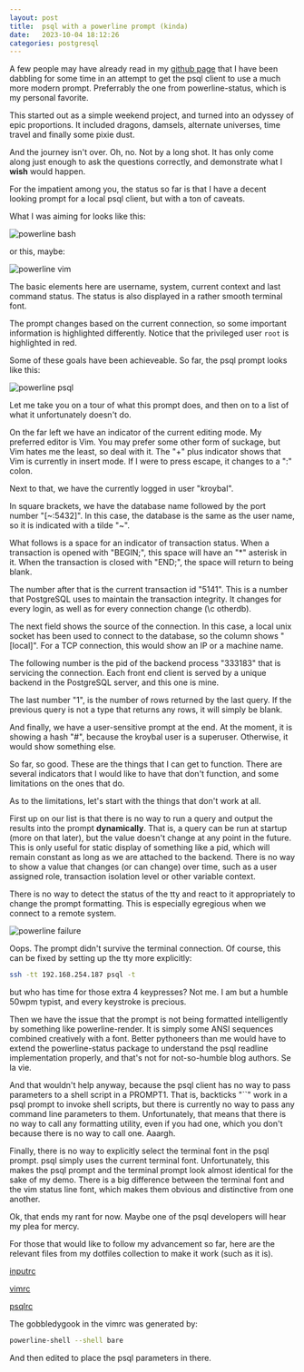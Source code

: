 ```yaml
---
layout: post
title:  psql with a powerline prompt (kinda)
date:   2023-10-04 18:12:26
categories: postgresql
---
```


A few people may have already read in my [github page](https://github.com/bithead2k) that I have been dabbling for some time in an attempt to get the psql client to use a much more modern prompt.  Preferrably the one from powerline-status, which is my personal favorite.

This started out as a simple weekend project, and turned into an odyssey of epic
proportions.  It included dragons, damsels, alternate universes, time travel and
finally some pixie dust.

And the journey isn't over.  Oh, no.  Not by a long shot.  It has only come
along just enough to ask the questions correctly, and demonstrate what I **wish** would happen.

For the impatient among you, the status so far is that I have a decent looking
prompt for a local psql client, but with a ton of caveats.

What I was aiming for looks like this:

![powerline bash](/jekyll/images/powerline_bash.png)

or this, maybe:

![powerline vim](/jekyll/images/powerline_vim.png)

The basic elements here are username, system, current context and last command
status.  The status is also displayed in a rather smooth terminal font.

The prompt changes based on the current connection, so some important
information is highlighted differently.  Notice that the privileged user `root`
is highlighted in red.

Some of these goals have been achieveable.  So far, the psql prompt looks like
this:

![powerline psql](/jekyll/images/powerline_psql.png)

Let me take you on a tour of what this prompt does, and then on to a list of
what it unfortunately doesn't do.

On the far left we have an indicator of the current editing mode.  My preferred
editor is Vim.  You may prefer some other form of suckage, but Vim hates me the
least, so deal with it.  The "+" plus indicator shows that Vim is currently in
insert mode.  If I were to press escape, it changes to a ":" colon.

Next to that, we have the currently logged in user "kroybal".

In square brackets, we have the database name followed by the port number "[~:5432]".  In
this case, the database is the same as the user name, so it is indicated with a
tilde "~".

What follows is a space for an indicator of transaction status.  When a
transaction is opened with "BEGIN;", this space will have an "\*" asterisk in
it.  When the transaction is closed with "END;", the space will return to being
blank.

The number after that is the current transaction id "5141".  This is a number that
PostgreSQL uses to maintain the transaction integrity.  It changes for every
login, as well as for every connection change (\c otherdb).

The next field shows the source of the connection.  In this case, a local unix
socket has been used to connect to the database, so the column shows "[local]".
For a TCP connection, this would show an IP or a machine name.

The following number is the pid of the backend process "333183" that is servicing the
connection.  Each front end client is served by a unique backend in the
PostgreSQL server, and this one is mine.

The last number "1", is the number of rows returned by the last query.  If the
previous query is not a type that returns any rows, it will simply be blank.

And finally, we have a user-sensitive prompt at the end.  At the moment, it is
showing a hash "#", because the kroybal user is a superuser.  Otherwise, it
would show something else.

So far, so good.  These are the things that I can get to function.  There are
several indicators that I would like to have that don't function, and some
limitations on the ones that do.

As to the limitations, let's start with the things that don't work at all.

First up on our list is that there is no way to run a query and output the
results into the prompt **dynamically**.  That is, a query can be run at startup
(more on that later), but the value doesn't change at any point in the future.
This is only useful for static display of something like a pid, which will
remain constant as long as we are attached to the backend.  There is no way to
show a value that changes (or can change) over time, such as a user assigned role, transaction
isolation level or other variable context.

There is no way to detect the status of the tty and react to it appropriately to
change the prompt formatting.  This is especially egregious when we connect to a
remote system.

![powerline failure](/jekyll/images/powerline_fail.png)

Oops. The prompt didn't survive the terminal connection.  Of course, this can be
fixed by setting up the tty more explicitly:

```bash
ssh -tt 192.168.254.187 psql -t
```

but who has time for those extra 4 keypresses?  Not me.  I am but a humble 50wpm
typist, and every keystroke is precious.

Then we have the issue that the prompt is not being formatted intelligently by
something like powerline-render.  It is simply some ANSI sequences combined
creatively with a font.  Better pythoneers than me would have to extend the
powerline-status package to understand the psql readline implementation
properly, and that's not for not-so-humble blog authors.  Se la vie.

And that wouldn't help anyway, because the psql client has no way to pass
parameters to a shell script in a PROMPT1.  That is, backticks "\`\`" work in a
psql prompt to invoke shell scripts, but there is currently no way to pass any
command line parameters to them.  Unfortunately, that means that there is no way
to call any formatting utility, even if you had one, which you don't because there
is no way to call one.  Aaargh.

Finally, there is no way to explicitly select the terminal font in the psql
prompt.  psql simply uses the current terminal font.  Unfortunately, this makes
the psql prompt and the terminal prompt look almost identical for the sake of my
demo.  There is a big difference between the terminal font and the vim status
line font, which makes them obvious and distinctive from one another.

Ok, that ends my rant for now.  Maybe one of the psql developers will hear my
plea for mercy.

For those that would like to follow my advancement so far, here are the relevant
files from my dotfiles collection to make it work (such as it is).

[inputrc](/jekyll/assets/inputrc)

[vimrc](/jekyll/assets/vimrc)

[psqlrc](/jekyll/assets/psqlrc)

The gobbledygook in the vimrc was generated by:

```bash
powerline-shell --shell bare
```

And then edited to place the psql parameters in there.
